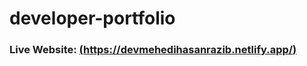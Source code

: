 # developer-portfolio
### Live Website: [(https://devmehedihasanrazib.netlify.app/)]([(https://devmehedihasanrazib.netlify.app/)])
